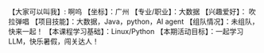 【大家可以叫我】: 啊呜
【坐标】：广州
【专业/职业】：大数据
【兴趣爱好】： 吹拉弹唱
【项目技能】：大数据，Java，python，AI agent
【组队情况】：未组队，快来一起！
【本课程学习基础】：Linux/Python
【本期活动目标】：一起学习LLM，快乐暑假，闯关达人！